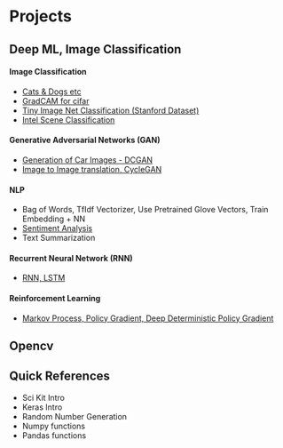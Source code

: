 # Projects

## Deep ML, Image Classification
#### Image Classification
  * [Cats & Dogs etc](https://github.com/abalaji-blr/Projects/tree/master/Images_ML)
  * [GradCAM for cifar](https://github.com/abalaji-blr/Projects/tree/master/GradCAM)
  * [Tiny Image Net Classification (Stanford Dataset)](https://github.com/abalaji-blr/Projects/blob/master/Images_ML/TinyImageNet/Submission/V3_Imgaug_clr_tiny.ipynb)
  * [Intel Scene Classification](https://github.com/abalaji-blr/Projects/tree/master/Images_ML/AVIntelSceneClassification/TL_Fine_Tune)

#### Generative Adversarial Networks (GAN)

* [Generation of Car Images - DCGAN](https://github.com/abalaji-blr/DCGAN)
* [Image to Image translation, CycleGAN](https://github.com/abalaji-blr/GAN/tree/master/ver2)

#### NLP

* Bag of Words, TfIdf Vectorizer, Use Pretrained Glove Vectors, Train Embedding + NN
* [Sentiment Analysis](https://github.com/abalaji-blr/Projects/tree/master/NLP/NeuralNetForNLP)
* Text Summarization

#### Recurrent Neural Network (RNN)

* [RNN, LSTM](https://github.com/abalaji-blr/Projects/tree/master/RNN)

#### Reinforcement Learning

* [Markov Process, Policy Gradient, Deep Deterministic Policy Gradient](https://github.com/abalaji-blr/Projects/tree/master/RL)

  

## Opencv

## Quick References
  * Sci Kit Intro
  * Keras Intro
  * Random Number Generation
  * Numpy functions
  * Pandas functions


